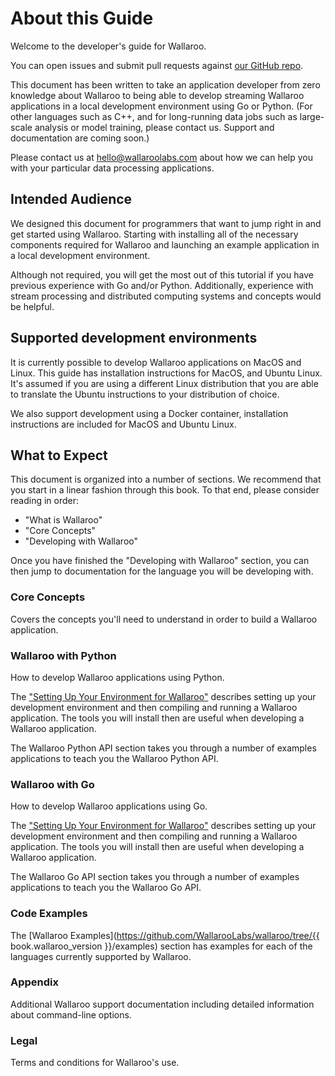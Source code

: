 # About this Guide

Welcome to the developer's guide for Wallaroo.

You can open issues and submit pull requests against [our GitHub repo](https://github.com/wallaroolabs/wallaroo).

This document has been written to take an application developer from zero knowledge about Wallaroo to being able to develop streaming Wallaroo applications in a local development environment using Go or Python. (For other languages such as C++, and for long-running data jobs such as large-scale analysis or model training, please contact us. Support and documentation are coming soon.)

Please contact us at [hello@wallaroolabs.com](mailto:hello@wallaroolabs.com) about how we can help you with your particular data processing applications.

## Intended Audience

We designed this document for programmers that want to jump right in and get started using Wallaroo.  Starting with installing all of the necessary components required for Wallaroo and launching an example application in a local development environment.

Although not required, you will get the most out of this tutorial if you have previous experience with Go and/or Python.  Additionally, experience with stream processing and distributed computing systems and concepts would be helpful.

## Supported development environments

It is currently possible to develop Wallaroo applications on MacOS and Linux. This guide has installation instructions for MacOS, and Ubuntu Linux. It's assumed if you are using a different Linux distribution that you are able to translate the Ubuntu instructions to your distribution of choice.

We also support development using a Docker container, installation instructions are included for MacOS and Ubuntu Linux.

## What to Expect

This document is organized into a number of sections. We recommend that you start in a linear fashion through this book. To that end, please consider reading in order:

- "What is Wallaroo"
- "Core Concepts"
- "Developing with Wallaroo"

Once you have finished the "Developing with Wallaroo" section, you can then jump to documentation for the language you will be developing with.

### Core Concepts

Covers the concepts you'll need to understand in order to build a Wallaroo application.

### Wallaroo with Python

How to develop Wallaroo applications using Python.

The ["Setting Up Your Environment for Wallaroo"](book/getting-started/setup.md) describes setting up your development environment and then compiling and running a Wallaroo application. The tools you will install then are useful when developing a Wallaroo application.

The Wallaroo Python API section takes you through a number of examples applications to teach you the Wallaroo Python API.

### Wallaroo with Go

How to develop Wallaroo applications using Go.

The ["Setting Up Your Environment for Wallaroo"](book/go/getting-started/setup.md) describes setting up your development environment and then compiling and running a Wallaroo application. The tools you will install then are useful when developing a Wallaroo application.

The Wallaroo Go API section takes you through a number of examples applications to teach you the Wallaroo Go API.

### Code Examples

The [Wallaroo Examples](https://github.com/WallarooLabs/wallaroo/tree/{{ book.wallaroo_version }}/examples) section has examples for each of the languages currently supported by Wallaroo.

### Appendix

Additional Wallaroo support documentation including detailed information about command-line options.

### Legal

Terms and conditions for Wallaroo's use.

